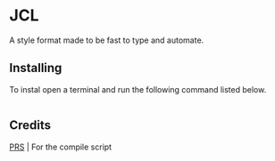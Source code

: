 # JCL
A style format made to be fast to type and automate.

## Installing
To instal open a terminal and run the following command listed below.
```bash

```

## Credits
[PRS](https://github.com/HttpAnimation/PRS) | For the compile script